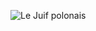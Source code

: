 ![Le Juif polonais](https://upload.wikimedia.org/wikipedia/commons/thumb/4/45/Rhacophorus_nigropalmatus.jpg/400px-Rhacophorus_nigropalmatus.jpg)